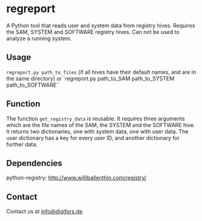 # regreport
A Python tool that reads user and system data from registry hives. Requires the SAM, SYSTEM and SOFTWARE registry hives. Can not be used to analyze a running system.

## Usage
`regreport.py path_to_files` (if all hives have their default names, and are in the same directory)
or
`regreport.py path_to_SAM path_to_SYSTEM path_to_SOFTWARE``

## Function
The function `get_registry_data` is reusable. It requires three arguments which are the file names of the SAM, the SYSTEM and the SOFTWARE hive. It returns two dictionaries, one with system data, one with user data. The user dictionary has a key for every user ID, and another dictionary for further data.

## Dependencies
python-registry: http://www.williballenthin.com/registry/

## Contact
Contact us at info@digifors.de.
